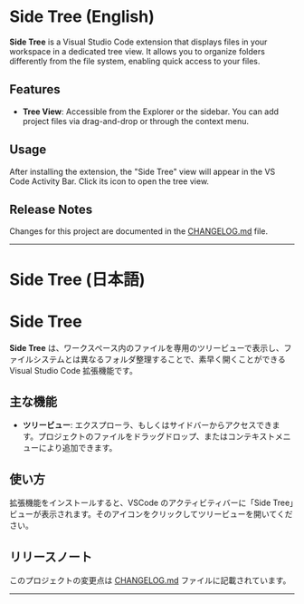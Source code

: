 # Side Tree (English)

**Side Tree** is a Visual Studio Code extension that displays files in your workspace in a dedicated tree view. It allows you to organize folders differently from the file system, enabling quick access to your files.

## Features

*   **Tree View**: Accessible from the Explorer or the sidebar. You can add project files via drag-and-drop or through the context menu.

## Usage

After installing the extension, the "Side Tree" view will appear in the VS Code Activity Bar. Click its icon to open the tree view.

## Release Notes

Changes for this project are documented in the [CHANGELOG.md](CHANGELOG.md) file.

---

# Side Tree (日本語)

# Side Tree

**Side Tree** は、ワークスペース内のファイルを専用のツリービューで表示し、ファイルシステムとは異なるフォルダ整理することで、素早く開くことができる Visual Studio Code 拡張機能です。

## 主な機能

*   **ツリービュー**: エクスプローラ、もしくはサイドバーからアクセスできます。プロジェクトのファイルをドラッグドロップ、またはコンテキストメニューにより追加できます。

## 使い方

拡張機能をインストールすると、VSCode のアクティビティバーに「Side Tree」ビューが表示されます。そのアイコンをクリックしてツリービューを開いてください。

## リリースノート

このプロジェクトの変更点は [CHANGELOG.md](CHANGELOG.md) ファイルに記載されています。

---
